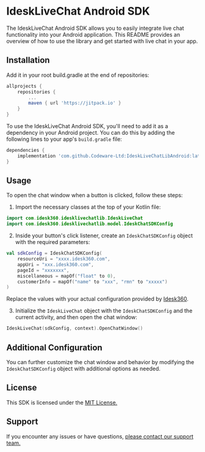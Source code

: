 

# IdeskLiveChat Android SDK

The IdeskLiveChat Android SDK allows you to easily integrate live chat functionality into your Android application. This README provides an overview of how to use the library and get started with live chat in your app.

## Installation

Add it in your root build.gradle at the end of repositories:

```gradle
allprojects {
    repositories {
        ...
        maven { url 'https://jitpack.io' }
    }
}
```


To use the IdeskLiveChat Android SDK, you'll need to add it as a dependency in your Android project. You can do this by adding the following lines to your app's `build.gradle` file:

```gradle
dependencies {
   	implementation 'com.github.Codeware-Ltd:IdeskLiveChatLibAndroid:latest_version'
}
```


## Usage

To open the chat window when a button is clicked, follow these steps:

1. Import the necessary classes at the top of your Kotlin file:

```kotlin
import com.idesk360.idesklivechatlib.IdeskLiveChat
import com.idesk360.idesklivechatlib.model.IdeskChatSDKConfig
```

2. Inside your button's click listener, create an `IdeskChatSDKConfig` object with the required parameters:

```kotlin
val sdkConfig = IdeskChatSDKConfig(
    resourceUri = "xxxx.idesk360.com",
    appUri = "xxx.idesk360.com",
    pageId = "xxxxxxx",
    miscellaneous = mapOf("float" to 0),
    customerInfo = mapOf("name" to "xxx", "rmn" to "xxxxx")
)
```

Replace the values with your actual configuration provided by [Idesk360](https://www.idesk360.com/).


3. Initialize the `IdeskLiveChat` object with the `IdeskChatSDKConfig` and the current activity, and then open the chat window:

```kotlin
IdeskLiveChat(sdkConfig, context).OpenChatWindow()
```

## Additional Configuration

You can further customize the chat window and behavior by modifying the `IdeskChatSDKConfig` object with additional options as needed.

## License
This SDK is licensed under the [MIT License.](https://opensource.org/license/mit/)



## Support

If you encounter any issues or have questions, [please contact our support team.](https://www.idesk360.com/contact/)
